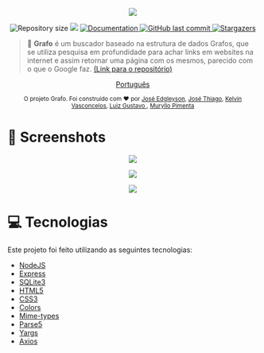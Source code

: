 <p align="center">
   <img src="https://i.imgur.com/vnNYLjT.png" width=""/>
</p>

<p align="center">
	
  <img alt="Repository size" src="https://img.shields.io/github/repo-size/MurylloEx/Grafo?color=5aaafa">

  <img src="https://img.shields.io/badge/version-1.0.0-ff2626.svg?cacheSeconds=2592000" />
  <a href="https://github.com/MurylloEx/Grafo/#readme">
    <img alt="Documentation" src="https://img.shields.io/badge/documentation-yes-ffc926.svg" target="_blank" />
  </a>
   <a href="https://github.com/MurylloEx/Grafo/commits/master">
      <img alt="GitHub last commit" src="https://img.shields.io/github/last-commit/MurylloEx/Grafo?color=59b200">
  </a>
   <a href="https://github.com/MurylloEx/Grafo/stargazers">
      <img alt="Stargazers" src="https://img.shields.io/github/stars/MurylloEx/Grafo?color=ff2626&logo=github">
   </a>
</p>

> 📑 **Grafo** é um buscador baseado na estrutura de dados Grafos, que se utiliza pesquisa em profundidade para achar links em websites na internet e assim retornar uma página com os mesmos, parecido com o que o Google faz. [(Link para o repositório)](https://github.com/MurylloEx/Grafo)

<p align="center">
    <a href="README.md">Português</a>
</p>

<div align="center">
  <sub>O projeto Grafo. Foi construído com ❤︎ por
    <a href="https://github.com/#">José Edgleyson</a>, <a href="https://github.com/#">José Thiago</a>, <a href="https://github.com/KelvinVasconcelos">Kelvin Vasconcelos</a>, <a href="https://github.com/tonicprism">Luiz Gustavo </a>, <a href="https://github.com/MurylloEx">Muryllo Pimenta</a>
  </sub>
</div>

# 📸 Screenshots

<p align="center">
   <img src="https://user-images.githubusercontent.com/32225687/98737839-960d2b00-2385-11eb-8445-cc7b70f8da15.png" />
</p>
<p align="center">
   <img src="https://user-images.githubusercontent.com/32225687/98738035-dd93b700-2385-11eb-9b0d-fe8e5cbe8b40.png" />
</p>
<p align="center">
   <img src="https://user-images.githubusercontent.com/32225687/98738093-f308e100-2385-11eb-84ca-3527b0944552.png" />
</p>

# :computer: Tecnologias

Este projeto foi feito utilizando as seguintes tecnologias:

- [NodeJS](https://nodejs.org/en/about/)
- [Express](https://expressjs.com/pt-br/)
- [SQLite3](https://www.npmjs.com/package/sqlite3)
- [HTML5](https://developer.mozilla.org/pt-BR/docs/Web/HTML/HTML5)
- [CSS3](https://developer.mozilla.org/pt-BR/docs/Web/CSS)
- [Colors](https://www.npmjs.com/package/colors)
- [Mime-types](https://www.npmjs.com/package/mime-types)
- [Parse5](https://www.npmjs.com/package/parse5)
- [Yargs](https://www.npmjs.com/package/yargs)
- [Axios](https://www.npmjs.com/package/axios)
